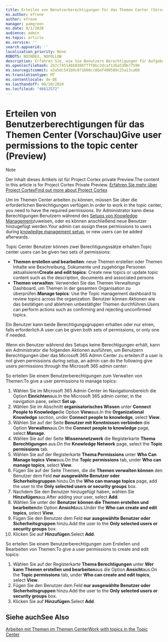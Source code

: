 ```yaml
---
title: Erteilen von Benutzerberechtigungen für das Themen Center (Vorschau)
ms.author: efrene
author: efrene
manager: pamgreen
ms.date: 8/1/2020
audience: admin
ms.topic: article
ms.service: ''
search.appverid: ''
localization_priority: None
ROBOTS: NOINDEX, NOFOLLOW
description: Erfahren Sie, wie Sie Benutzern Berechtigungen für Aufgaben im Themen Center erteilen.
ms.openlocfilehash: 2b7c745146b0386ff7f8bc2dcaf126a530b77598
ms.sourcegitcommit: a3a5dc541b0c971608cc86ef480509c25a13ca60
ms.translationtype: MT
ms.contentlocale: de-DE
ms.lasthandoff: 08/10/2020
ms.locfileid: "46612572"
---
```

# <a name="give-user-permissions-to-the-topic-center-preview"></a><span data-ttu-id="bc26d-103">Erteilen von Benutzerberechtigungen für das Themen Center (Vorschau)</span><span class="sxs-lookup"><span data-stu-id="bc26d-103">Give user permissions to the topic center (Preview)</span></span>

> [!Note] 
> <span data-ttu-id="bc26d-104">Der Inhalt dieses Artikels ist für Project Cortex private Preview.</span><span class="sxs-lookup"><span data-stu-id="bc26d-104">The content in this article is for Project Cortex Private Preview.</span></span> [<span data-ttu-id="bc26d-105">Erfahren Sie mehr über Project Cortex</span><span class="sxs-lookup"><span data-stu-id="bc26d-105">Find out more about Project Cortex</span></span>](https://aka.ms/projectcortex) 

<span data-ttu-id="bc26d-106">Um im Themen Center arbeiten zu können, müssen Sie über die erforderlichen Berechtigungen verfügen.</span><span class="sxs-lookup"><span data-stu-id="bc26d-106">In order to work in the topic center, you need to have the required permissions.</span></span> <span data-ttu-id="bc26d-107">Ihr Administrator kann diese Berechtigungen Benutzern während des [Setups von Knowledge Management](set-up-knowledge-network.md)zuweisen, oder es können anschließend neue Benutzer hinzugefügt werden.</span><span class="sxs-lookup"><span data-stu-id="bc26d-107">Your admin can assign these permissions to users during [knowledge management setup](set-up-knowledge-network.md), or new users can be added afterwards.</span></span>

<span data-ttu-id="bc26d-108">Topic Center Benutzer können zwei Berechtigungssätze erhalten:</span><span class="sxs-lookup"><span data-stu-id="bc26d-108">Topic center users can be given two sets of permissions:</span></span>

- <span data-ttu-id="bc26d-109">**Themen erstellen und bearbeiten**: neue Themen erstellen oder Themen Inhalte wie Beschreibung, Dokumente und zugehörige Personen aktualisieren</span><span class="sxs-lookup"><span data-stu-id="bc26d-109">**Create and edit topics**: Create new topics or update topic content such as the description, documents and associated persons</span></span>
- <span data-ttu-id="bc26d-110">**Themen verwalten**: Verwenden Sie das Themen Verwaltungs Dashboard, um Themen in der gesamten Organisation zu überprüfen.</span><span class="sxs-lookup"><span data-stu-id="bc26d-110">**Manage topics**: Use the Topic management dashboard to review topics across the organization.</span></span> <span data-ttu-id="bc26d-111">Benutzer können Aktionen wie das bestätigen und ablehnen unbestätigter Themen durchführen.</span><span class="sxs-lookup"><span data-stu-id="bc26d-111">Users can perform actions such as confirming and rejecting unconfirmed topics.</span></span>

<span data-ttu-id="bc26d-112">Ein Benutzer kann beide Berechtigungsgruppen erhalten oder nur einen, falls erforderlich.</span><span class="sxs-lookup"><span data-stu-id="bc26d-112">A user can be given both sets of permissions, or only one if needed.</span></span> 

<span data-ttu-id="bc26d-113">Wenn ein Benutzer während des Setups keine Berechtigungen erhält, kann ein Administrator die folgenden Aktionen ausführen, um Benutzern Berechtigungen über das Microsoft 365 Admin Center zu erteilen:</span><span class="sxs-lookup"><span data-stu-id="bc26d-113">If a user is not given permissions during setup, an admin can do the following give users permissions through the Microsoft 365 admin center:</span></span>

<span data-ttu-id="bc26d-114">So erteilen Sie einem Benutzerberechtigungen zum Verwalten von Themen:</span><span class="sxs-lookup"><span data-stu-id="bc26d-114">To give a user permissions to manage topics:</span></span>

1. <span data-ttu-id="bc26d-115">Wählen Sie im Microsoft 365 Admin Center im Navigationsbereich die Option **Einrichten**aus.</span><span class="sxs-lookup"><span data-stu-id="bc26d-115">In the Microsoft 365 admin center, in the navigation pane, select **Set up**.</span></span>
2. <span data-ttu-id="bc26d-116">Wählen Sie im Abschnitt **organisatorisches Wissen** unter **Connect People to Knowledge**die Option **View**aus.</span><span class="sxs-lookup"><span data-stu-id="bc26d-116">In the **Organizational Knowledge** section, under **Connect people to knowledge**, select **View**.</span></span>
3. <span data-ttu-id="bc26d-117">Wählen Sie auf der Seite **Benutzer mit Kenntnissen verbinden** die Option **Verwalten**aus.</span><span class="sxs-lookup"><span data-stu-id="bc26d-117">On the **Connect people to knowledge** page, select **Manage**.</span></span>
4. <span data-ttu-id="bc26d-118">Wählen Sie auf der Seite **Wissensnetzwerk** die Registerkarte **Thema Berechtigungen** aus.</span><span class="sxs-lookup"><span data-stu-id="bc26d-118">On the **Knowledge Network** page, select the **Topic permissions** tab.</span></span>
5. <span data-ttu-id="bc26d-119">Wählen Sie auf der Registerkarte **Thema Permissions** unter **Who Can Manage topics** **View**aus.</span><span class="sxs-lookup"><span data-stu-id="bc26d-119">On the **Topic permissions** tab, under **Who can manage topics**, select **View**.</span></span>
6.  <span data-ttu-id="bc26d-120">Fügen Sie auf der Seite Themen, die die **Themen verwalten können** den Benutzer dem Feld **nur ausgewählte Benutzer oder Sicherheitsgruppen** hinzu.</span><span class="sxs-lookup"><span data-stu-id="bc26d-120">On the **Who can manage topics** page, add the user to the **Only selected users or security groups** box.</span></span>
7. <span data-ttu-id="bc26d-121">Nachdem Sie den Benutzer hinzugefügt haben, wählen Sie **Hinzufügen**aus.</span><span class="sxs-lookup"><span data-stu-id="bc26d-121">After adding your user, select **Add**.</span></span>
3. <span data-ttu-id="bc26d-122">Wählen Sie unter der **Benutzer können die Themen erstellen und bearbeiten**die Option **Ansicht**aus.</span><span class="sxs-lookup"><span data-stu-id="bc26d-122">Under the **Who can create and edit topics**, select **View**.</span></span>
4. <span data-ttu-id="bc26d-123">Fügen Sie den Benutzer dem Feld **nur ausgewählte Benutzer oder Sicherheitsgruppen** hinzu.</span><span class="sxs-lookup"><span data-stu-id="bc26d-123">Add the user to the **Only selected users or security groups** box.</span></span>
5. <span data-ttu-id="bc26d-124">Klicken Sie auf **Hinzufügen**.</span><span class="sxs-lookup"><span data-stu-id="bc26d-124">Select **Add**.</span></span>

<span data-ttu-id="bc26d-125">So erteilen Sie einem Benutzerberechtigungen zum Erstellen und Bearbeiten von Themen:</span><span class="sxs-lookup"><span data-stu-id="bc26d-125">To give a user permissions to create and edit topics:</span></span>

1. <span data-ttu-id="bc26d-126">Wählen Sie auf der Registerkarte **Thema Berechtigungen** unter **Wer kann Themen erstellen und bearbeiten**aus die Option **Ansicht**aus.</span><span class="sxs-lookup"><span data-stu-id="bc26d-126">On the **Topic permissions** tab, under **Who can create and edit topics**, select **View**.</span></span>
2. <span data-ttu-id="bc26d-127">Fügen Sie den Benutzer dem Feld **nur ausgewählte Benutzer oder Sicherheitsgruppen** hinzu.</span><span class="sxs-lookup"><span data-stu-id="bc26d-127">Add the user to the **Only selected users or security groups** box.</span></span>
3. <span data-ttu-id="bc26d-128">Klicken Sie auf **Hinzufügen**.</span><span class="sxs-lookup"><span data-stu-id="bc26d-128">Select **Add**.</span></span>



## <a name="see-also"></a><span data-ttu-id="bc26d-129">Siehe auch</span><span class="sxs-lookup"><span data-stu-id="bc26d-129">See Also</span></span>
  
[<span data-ttu-id="bc26d-130">Arbeiten mit Themen im Themen Center</span><span class="sxs-lookup"><span data-stu-id="bc26d-130">Work with topics in the Topic Center</span></span>](work-with-topics.md)



